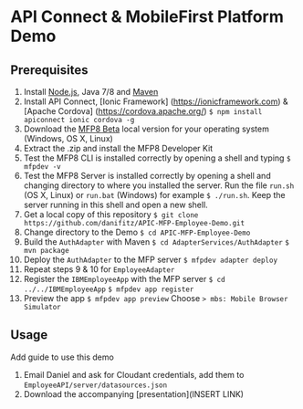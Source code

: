 # API Connect & MobileFirst Platform Demo

## Prerequisites
1. Install [Node.js](https://nodejs.org), Java 7/8 and
[Maven](https://maven.apache.org/)
2. Install API Connect, [Ionic Framework]
(https://ionicframework.com) & [Apache Cordova]
(https://cordova.apache.org/)
`$ npm install apiconnect ionic cordova -g`
3. Download the [MFP8 Beta](https://mobilefirstplatform.ibmcloud.com/beta/)
local version for your operating system (Windows, OS X, Linux)
4. Extract the .zip and install the MFP8 Developer Kit
5. Test the MFP8 CLI is installed correctly by opening a shell and typing
`$ mfpdev -v`
6. Test the MFP8 Server is installed correctly by opening a shell and changing
directory to where you installed the server. Run the file `run.sh` (OS X, Linux)
or `run.bat` (Windows) for example `$ ./run.sh`. Keep the server running in
this shell and open a new shell.
7. Get a local copy of this repository
`$ git clone https://github.com/danifitz/APIC-MFP-Employee-Demo.git`
8. Change directory to the Demo
`$ cd APIC-MFP-Employee-Demo`
9. Build the `AuthAdapter` with Maven
`$ cd AdapterServices/AuthAdapter`
`$ mvn package`
10. Deploy the `AuthAdapter` to the MFP server
`$ mfpdev adapter deploy`
11. Repeat steps 9 & 10 for `EmployeeAdapter`
12. Register the `IBMEmployeeApp` with the MFP server
`$ cd ../../IBMEmployeeApp`
`$ mfpdev app register`
13. Preview the app
`$ mfpdev app preview`
Choose `> mbs: Mobile Browser Simulator`

## Usage

Add guide to use this demo

1. Email Daniel and ask for Cloudant credentials, add them to
`EmployeeAPI/server/datasources.json`
2. Download the accompanying [presentation](INSERT LINK)
